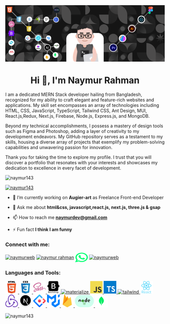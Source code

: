 <img src="./githumrepo.png" alt="githubprofile">
<h1 align="center">Hi 👋, I'm Naymur Rahman</h1>
I am a dedicated MERN Stack developer hailing from Bangladesh, recognized for my ability to craft elegant and feature-rich websites and applications. My skill set encompasses an array of technologies including HTML, CSS, JavaScript, TypeScript, Tailwind CSS, Ant Design, MUI, React.js,Redux, Next.js, Firebase, Node.js, Express.js, and MongoDB.

Beyond my technical accomplishments, I possess a mastery of design tools such as Figma and Photoshop, adding a layer of creativity to my development endeavors. My GitHub repository serves as a testament to my skills, housing a diverse array of projects that exemplify my problem-solving capabilities and unwavering passion for innovation.

Thank you for taking the time to explore my profile. I trust that you will discover a portfolio that resonates with your interests and showcases my dedication to excellence in every facet of development.

<p align="left"> <img src="https://komarev.com/ghpvc/?username=naymur143&label=Profile%20views&color=0e75b6&style=flat" alt="naymur143" /> </p>

<p align="left"> <a href="https://github.com/ryo-ma/github-profile-trophy"><img src="https://github-profile-trophy.vercel.app/?username=naymur143" alt="naymur143" /></a> </p>

- 🔭 I’m currently working on **Augier-art** as Freelance Front-end Developer

- 💬 Ask me about **html&css, javascript,react.js, next.js, three.js & gsap**

- 📫 How to reach me **naymurdev@gmail.com**

- ⚡ Fun fact **I think I am funny**

<h3 align="left">Connect with me:</h3>
<p align="left">
<a href="https://codepen.io/naymurweb" target="_blank"><img align="center" src="https://raw.githubusercontent.com/rahuldkjain/github-profile-readme-generator/master/src/images/icons/Social/codepen.svg" alt="naymurweb" height="30" width="40" /></a>
<a href="https://www.linkedin.com/in/naymur143/" target="_blank"><img align="center" src="https://raw.githubusercontent.com/rahuldkjain/github-profile-readme-generator/master/src/images/icons/Social/linked-in-alt.svg" alt="naymur rahman" height="30" width="40" /></a>
<a href="https://wa.me/+8801867871903" target="_blank"><img align="center" src="./whatsup.svg" alt="naymur" height="30" width="40" /></a>
<a href="https://www.youtube.com/c/naymurweb" target="_blank"><img align="center" src="https://raw.githubusercontent.com/rahuldkjain/github-profile-readme-generator/master/src/images/icons/Social/youtube.svg" alt="naymurweb" height="30" width="40" /></a>
</p>

<h3 align="left">Languages and Tools:</h3>
 <p align="left"> <a href="https://www.w3.org/html/" target="_blank" rel="noreferrer"> <img src="https://raw.githubusercontent.com/devicons/devicon/master/icons/html5/html5-original-wordmark.svg" alt="html5" width="40" height="40" /> </a> <a href="https://www.w3schools.com/css/" target="_blank" rel="noreferrer"> <img src="https://raw.githubusercontent.com/devicons/devicon/master/icons/css3/css3-original-wordmark.svg" alt="css3" width="40" height="40" /> </a> <a href="https://sass-lang.com" target="_blank" rel="noreferrer"> <img src="https://raw.githubusercontent.com/devicons/devicon/master/icons/sass/sass-original.svg" alt="sass" width="40" height="40" /> </a> <a href="https://getbootstrap.com" target="_blank" rel="noreferrer"> <img src="https://raw.githubusercontent.com/devicons/devicon/master/icons/bootstrap/bootstrap-plain-wordmark.svg" alt="bootstrap" width="40" height="40" /> </a> <a href="https://materializecss.com/" target="_blank" rel="noreferrer"> <img src="https://raw.githubusercontent.com/prplx/svg-logos/5585531d45d294869c4eaab4d7cf2e9c167710a9/svg/materialize.svg" alt="materialize" width="40" height="40" /> </a>  <a href="https://developer.mozilla.org/en-US/docs/Web/JavaScript" target="_blank" rel="noreferrer" > <img src="https://raw.githubusercontent.com/devicons/devicon/master/icons/javascript/javascript-original.svg" alt="javascript" width="40" height="40" /> </a> <a href="https://www.typescriptlang.org/" target="_blank" rel="noreferrer"> <img src="./ts.svg" alt="ts" width="40" height="40" /> </a> <a href="https://tailwindcss.com/" target="_blank" rel="noreferrer"> <img src="https://www.vectorlogo.zone/logos/tailwindcss/tailwindcss-icon.svg" alt="tailwind" width="40" height="40" /> </a><a href="https://reactjs.org/" target="_blank" rel="noreferrer"> <img src="https://raw.githubusercontent.com/devicons/devicon/master/icons/react/react-original-wordmark.svg" alt="react" width="40" height="40" /> </a><a href="https://redux.js.org/" target="_blank" rel="noreferrer"> <img src="./redux.svg" alt="redux" width="40" height="40" /> </a> <a href="https://nextjs.org/" target="_blank" rel="noreferrer"> <img src="./next.js.png" alt="nextjs" width="40" height="40" /> </a> <a href="https://ant.design/" target="_blank" rel="noreferrer"> <img src="./ant.png" alt="ant" width="40" height="40" /> </a> <a href="https://mui.com/" target="_blank" rel="noreferrer"> <img src="./mui.png" alt="mui" width="40" height="40" /> </a> <a href="https://firebase.google.com/" target="_blank" rel="noreferrer"> <img src="./firebase.png" alt="firebase" width="40" height="40" /> </a><a href="https://nodejs.org/en" target="_blank" rel="noreferrer"> <img src="./node.png" alt="node" width="60" height="40" style="object-fit:contain" /> </a><a href="https://www.mongodb.com/" target="_blank" rel="noreferrer"> <img src="./mongodb.png" alt="mongodb" width="40" height="40" /> </a></p>

<!-- <p><img align="left" src="https://github-readme-stats.vercel.app/api/top-langs?username=naymur143&show_icons=true&locale=en&layout=compact" alt="naymur143" /></p>

<p>&nbsp;<img align="center" src="https://github-readme-stats.vercel.app/api?username=naymur143&show_icons=true&locale=en" alt="naymur143" /></p> -->

<p><img align="center" src="https://github-readme-streak-stats.herokuapp.com/?user=naymur143&" alt="naymur143" /></p>
